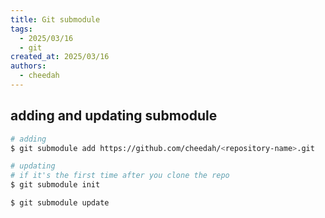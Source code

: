 ```yaml
---
title: Git submodule
tags:
  - 2025/03/16
  - git
created_at: 2025/03/16
authors:
  - cheedah
---
```


## adding and updating submodule
```zsh
# adding
$ git submodule add https://github.com/cheedah/<repository-name>.git

# updating
# if it's the first time after you clone the repo
$ git submodule init

$ git submodule update
```